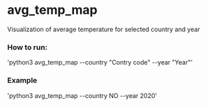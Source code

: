 # avg_temp_map
Visualization of average temperature for selected country and year

### How to run:
'python3 avg_temp_map --country "Contry code"  --year "Year"'

### Example
'python3 avg_temp_map --country NO  --year 2020'
